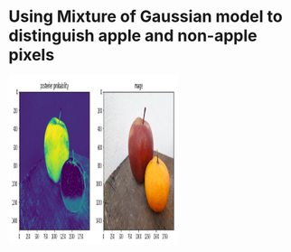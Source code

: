 # Using Mixture of Gaussian model to distinguish apple and non-apple pixels


<img src="prob_mask.jpg" width="300" height="300" />
